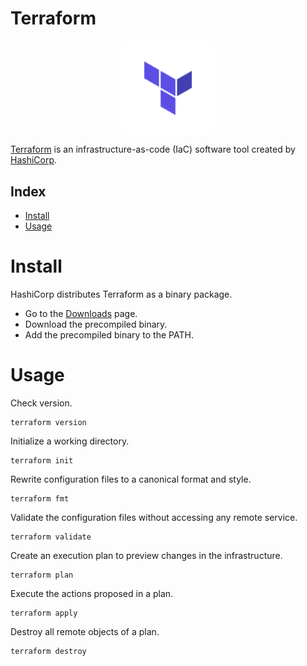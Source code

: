 # Terraform

<p align="center"><img align="center" width="30%" height="30%" src="assets/terraform.svg"></p>

[Terraform](https://www.terraform.io/) is an infrastructure-as-code (IaC) software tool created by [HashiCorp](https://www.hashicorp.com/).

## Index

* [Install](#install)
* [Usage](#usage)

# Install

HashiCorp distributes Terraform as a binary package.
* Go to the [Downloads](https://developer.hashicorp.com/terraform/downloads) page.
* Download the precompiled binary.
* Add the precompiled binary to the PATH.

# Usage

Check version.
```
terraform version
```

Initialize a working directory.
```
terraform init
```

Rewrite configuration files to a canonical format and style.
```
terraform fmt
```

Validate the configuration files without accessing any remote service.
```
terraform validate
```

Create an execution plan to preview changes in the infrastructure.
```
terraform plan
```

Execute the actions proposed in a plan.
```
terraform apply
```

Destroy all remote objects of a plan.
```
terraform destroy
```

